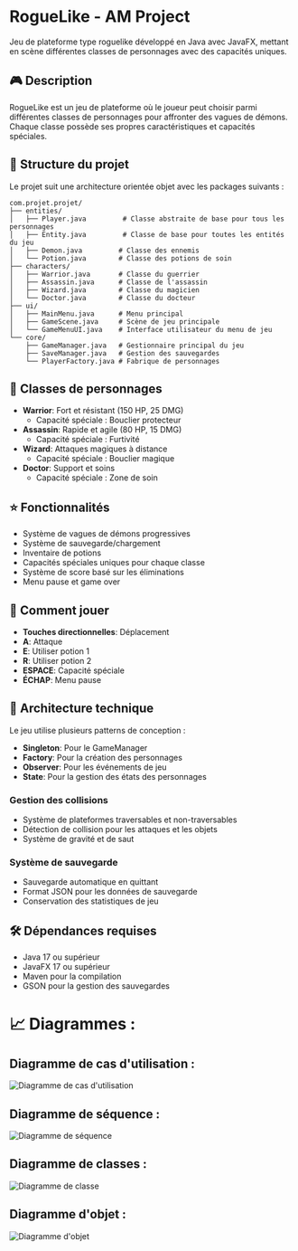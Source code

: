 # RogueLike - AM Project

Jeu de plateforme type roguelike développé en Java avec JavaFX, mettant en scène différentes classes de personnages avec des capacités uniques.

## 🎮 Description
RogueLike est un jeu de plateforme où le joueur peut choisir parmi différentes classes de personnages pour affronter des vagues de démons. Chaque classe possède ses propres caractéristiques et capacités spéciales.

## 📁 Structure du projet
Le projet suit une architecture orientée objet avec les packages suivants :
```
com.projet.projet/
├── entities/
│   ├── Player.java         # Classe abstraite de base pour tous les personnages
│   ├── Entity.java         # Classe de base pour toutes les entités du jeu
│   ├── Demon.java         # Classe des ennemis
│   └── Potion.java        # Classe des potions de soin
├── characters/
│   ├── Warrior.java       # Classe du guerrier
│   ├── Assassin.java      # Classe de l'assassin
│   ├── Wizard.java        # Classe du magicien
│   └── Doctor.java        # Classe du docteur
├── ui/
│   ├── MainMenu.java      # Menu principal
│   ├── GameScene.java     # Scène de jeu principale
│   └── GameMenuUI.java    # Interface utilisateur du menu de jeu
└── core/
    ├── GameManager.java   # Gestionnaire principal du jeu
    ├── SaveManager.java   # Gestion des sauvegardes
    └── PlayerFactory.java # Fabrique de personnages
```

## 👥 Classes de personnages
- **Warrior**: Fort et résistant (150 HP, 25 DMG)
  - Capacité spéciale : Bouclier protecteur
- **Assassin**: Rapide et agile (80 HP, 15 DMG)
  - Capacité spéciale : Furtivité
- **Wizard**: Attaques magiques à distance
  - Capacité spéciale : Bouclier magique
- **Doctor**: Support et soins
  - Capacité spéciale : Zone de soin

## ⭐ Fonctionnalités
- Système de vagues de démons progressives
- Système de sauvegarde/chargement
- Inventaire de potions
- Capacités spéciales uniques pour chaque classe
- Système de score basé sur les éliminations
- Menu pause et game over

## 🎯 Comment jouer
- **Touches directionnelles**: Déplacement
- **A**: Attaque
- **E**: Utiliser potion 1
- **R**: Utiliser potion 2
- **ESPACE**: Capacité spéciale
- **ÉCHAP**: Menu pause

## 🔧 Architecture technique
Le jeu utilise plusieurs patterns de conception :
- **Singleton**: Pour le GameManager
- **Factory**: Pour la création des personnages
- **Observer**: Pour les événements de jeu
- **State**: Pour la gestion des états des personnages

### Gestion des collisions
- Système de plateformes traversables et non-traversables
- Détection de collision pour les attaques et les objets
- Système de gravité et de saut

### Système de sauvegarde
- Sauvegarde automatique en quittant
- Format JSON pour les données de sauvegarde
- Conservation des statistiques de jeu

## 🛠️ Dépendances requises
- Java 17 ou supérieur
- JavaFX 17 ou supérieur
- Maven pour la compilation
- GSON pour la gestion des sauvegardes

# 📈 Diagrammes :


## Diagramme de cas d'utilisation :

![Diagramme de cas d'utilisation](diagrammes/diagramme_use_case.png)

## Diagramme de séquence :

![Diagramme de séquence](diagrammes/diagramme_sequence.png)

## Diagramme de classes :

![Diagramme de classe](diagrammes/diagramme_classes.png)

## Diagramme d'objet :

![Diagramme d'objet](./diagrammes/Diagramme_objet.png)

